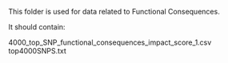 This folder is used for data related to Functional Consequences.

It should contain:

4000_top_SNP_functional_consequences_impact_score_1.csv
top4000SNPS.txt